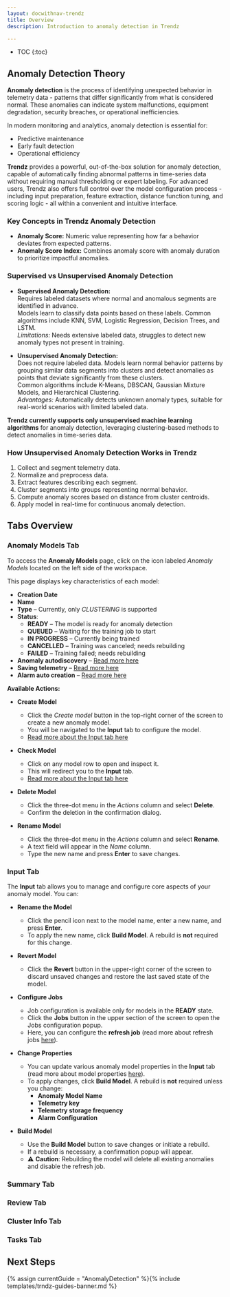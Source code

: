 ```yaml
---
layout: docwithnav-trendz
title: Overview
description: Introduction to anomaly detection in Trendz

---
```


* TOC
{:toc}

## Anomaly Detection Theory

**Anomaly detection** is the process of identifying unexpected behavior in telemetry data - patterns that differ 
significantly from what is considered normal. These anomalies can indicate system malfunctions, equipment degradation, 
security breaches, or operational inefficiencies.

In modern monitoring and analytics, anomaly detection is essential for:
- Predictive maintenance
- Early fault detection
- Operational efficiency

**Trendz** provides a powerful, out-of-the-box solution for anomaly detection, capable of automatically finding abnormal 
patterns in time-series data without requiring manual thresholding or expert labeling. For advanced users, Trendz also 
offers full control over the model configuration process - including input preparation, feature extraction, distance 
function tuning, and scoring logic - all within a convenient and intuitive interface.

### Key Concepts in Trendz Anomaly Detection

- **Anomaly Score:** Numeric value representing how far a behavior deviates from expected patterns.
- **Anomaly Score Index:** Combines anomaly score with anomaly duration to prioritize impactful anomalies.

### Supervised vs Unsupervised Anomaly Detection

- **Supervised Anomaly Detection:**  
  Requires labeled datasets where normal and anomalous segments are identified in advance.  
  Models learn to classify data points based on these labels. Common algorithms include KNN, SVM, Logistic Regression, Decision Trees, and LSTM.  
  *Limitations:* Needs extensive labeled data, struggles to detect new anomaly types not present in training.

- **Unsupervised Anomaly Detection:**  
  Does not require labeled data. Models learn normal behavior patterns by grouping similar data segments into clusters and detect anomalies as points that deviate significantly from these clusters.  
  Common algorithms include K-Means, DBSCAN, Gaussian Mixture Models, and Hierarchical Clustering.  
  *Advantages:* Automatically detects unknown anomaly types, suitable for real-world scenarios with limited labeled data.

**Trendz currently supports only unsupervised machine learning algorithms** for anomaly detection, leveraging clustering-based methods to detect anomalies in time-series data.

### How Unsupervised Anomaly Detection Works in Trendz

1. Collect and segment telemetry data.
2. Normalize and preprocess data.
3. Extract features describing each segment.
4. Cluster segments into groups representing normal behavior.
5. Compute anomaly scores based on distance from cluster centroids.
6. Apply model in real-time for continuous anomaly detection.

## Tabs Overview

### Anomaly Models Tab

To access the **Anomaly Models** page, click on the icon labeled *Anomaly Models* located on the left side of the workspace.

This page displays key characteristics of each model:

- **Creation Date**
- **Name**
- **Type** – Currently, only *CLUSTERING* is supported
- **Status**:
  - **READY** – The model is ready for anomaly detection
  - **QUEUED** – Waiting for the training job to start
  - **IN PROGRESS** – Currently being trained
  - **CANCELLED** – Training was canceled; needs rebuilding
  - **FAILED** – Training failed; needs rebuilding
- **Anomaly autodiscovery** – [Read more here](/docs/trendz/anomaly/refresh-reprocess)
- **Saving telemetry** – [Read more here](/docs/trendz/anomaly/save-to-tb)
- **Alarm auto creation** – [Read more here](/docs/trendz/anomaly/alarms)

**Available Actions:**

- **Create Model**
  - Click the *Create model* button in the top-right corner of the screen to create a new anomaly model.
  - You will be navigated to the **Input** tab to configure the model.
  - [Read more about the Input tab here](/docs/trendz/anomaly/overview#input-tab)

- **Check Model**
  - Click on any model row to open and inspect it.
  - This will redirect you to the **Input** tab.
  - [Read more about the Input tab here](/docs/trendz/anomaly/overview#input-tab)

- **Delete Model**
  - Click the three-dot menu in the *Actions* column and select **Delete**.
  - Confirm the deletion in the confirmation dialog.

- **Rename Model**
  - Click the three-dot menu in the *Actions* column and select **Rename**.
  - A text field will appear in the *Name* column.
  - Type the new name and press **Enter** to save changes.

### Input Tab

The **Input** tab allows you to manage and configure core aspects of your anomaly model. You can:

- **Rename the Model**
  - Click the pencil icon next to the model name, enter a new name, and press **Enter**.
  - To apply the new name, click **Build Model**. A rebuild is **not** required for this change.

- **Revert Model**
  - Click the **Revert** button in the upper-right corner of the screen to discard unsaved changes and restore the last saved state of the model.

- **Configure Jobs**
  - Job configuration is available only for models in the **READY** state.
  - Click the **Jobs** button in the upper section of the screen to open the Jobs configuration popup.
  - Here, you can configure the **refresh job** (read more about refresh jobs [here](/docs/trendz/anomaly/refresh-reprocess#anomaly-refresh)).

- **Change Properties**
  - You can update various anomaly model properties in the **Input** tab (read more about model properties [here](/docs/trendz/anomaly/build)).
  - To apply changes, click **Build Model**. A rebuild is **not** required unless you change:
    - **Anomaly Model Name**
    - **Telemetry key**
    - **Telemetry storage frequency**
    - **Alarm Configuration**

- **Build Model**
  - Use the **Build Model** button to save changes or initiate a rebuild.
  - If a rebuild is necessary, a confirmation popup will appear.
  - ⚠️ **Caution**: Rebuilding the model will delete all existing anomalies and disable the refresh job.

### Summary Tab

### Review Tab

### Cluster Info Tab

### Tasks Tab

## Next Steps

{% assign currentGuide = "AnomalyDetection" %}{% include templates/trndz-guides-banner.md %}
